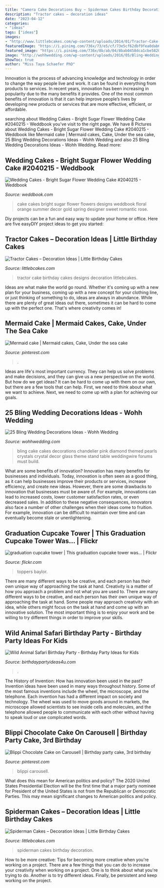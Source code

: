 ```yaml
---
title: "Camera Cake Decorations Buy ~ Spiderman Cakes Birthday Decoration"
description: "Tractor cakes – decoration ideas"
date: "2023-04-12"
categories:
- "ideas"
tags: ["ideas"]
images:
- "http://www.littlebcakes.com/wp-content/uploads/2014/01/Tractor-Cake-Designs.jpg"
featuredImage: "https://i.pinimg.com/736x/73/e5/cf/73e5cf62dbf9fea0dab629169e57c3a0.jpg"
featured_image: "https://i.pinimg.com/736x/8b/ab/04/8bab0458dca1cbe582008d6d784f9b2d.jpg"
image: "http://wohhwedding.com/wp-content/uploads/2016/05/Bling-Wedding-Cake-Decorations.jpg"
ShowToc: true
author: "Miss Taya Schaefer PhD"
---
```



Innovation is the process of advancing knowledge and technology in order to change the way people live and work. It can be found in everything from products to services. In recent years, innovation has been increasing in popularity due to the many benefits it provides. One of the most common benefits of innovation is that it can help improve people’s lives by developing new products or services that are more effective, efficient, or affordable.

	

		
searching about Wedding Cakes - Bright Sugar Flower Wedding Cake #2040215 - Weddbook you've visit to the right page. We have 8 Pictures about Wedding Cakes - Bright Sugar Flower Wedding Cake #2040215 - Weddbook like Mermaid cake | Mermaid cakes, Cake, Under the sea cake, 25 Bling Wedding Decorations Ideas - Wohh Wedding and also 25 Bling Wedding Decorations Ideas - Wohh Wedding. Read more:
		
    
## Wedding Cakes - Bright Sugar Flower Wedding Cake #2040215 - Weddbook

<img loading=lazy src="http://s3.weddbook.com/t1/2/0/4/2040215/bright-sugar-flower-wedding-cake-wedding-cakes-pinterest.jpg" onerror="this.onerror=null;this.src='https://tse2.mm.bing.net/th?id=OIP.qc11BjZ9bvJeekSIuAxWSgHaLH&amp;pid=15.1';" alt="Wedding Cakes - Bright Sugar Flower Wedding Cake #2040215 - Weddbook">

_Source: weddbook.com_

>cake cakes bright sugar flower flowers designs weddbook floral orange summer decor gold spring designer sweet romantic rose. 

	

Diy projects can be a fun and easy way to update your home or office. Here are five easyDIY project ideas to get you started: 

    
## Tractor Cakes – Decoration Ideas | Little Birthday Cakes

<img loading=lazy src="http://www.littlebcakes.com/wp-content/uploads/2014/01/Tractor-Cake-Designs.jpg" onerror="this.onerror=null;this.src='https://tse3.mm.bing.net/th?id=OIP.ItDrJwLodXljdajozScIbgHaFj&amp;pid=15.1';" alt="Tractor Cakes – Decoration Ideas | Little Birthday Cakes">

_Source: littlebcakes.com_

>tractor cake birthday cakes designs decoration littlebcakes. 

	

Ideas are what make the world go round. Whether it's coming up with a new plan for your business, coming up with a new concept for your clothing line, or just thinking of something to do, ideas are always in abundance. While there are plenty of great ideas out there, sometimes it can be hard to come up with the perfect one. That's where creativity comes in!

    
## Mermaid Cake | Mermaid Cakes, Cake, Under The Sea Cake

<img loading=lazy src="https://i.pinimg.com/736x/73/e5/cf/73e5cf62dbf9fea0dab629169e57c3a0.jpg" onerror="this.onerror=null;this.src='https://tse1.mm.bing.net/th?id=OIP._ywLVpAuUh6qzjQ44lGfzAHaJ8&amp;pid=15.1';" alt="Mermaid cake | Mermaid cakes, Cake, Under the sea cake">

_Source: pinterest.com_

>. 

	

Ideas are life's most important currency. They can help us solve problems and make decisions, and they can give us a new perspective on the world. But how do we get ideas? It can be hard to come up with them on our own, but there are a few tools that can help. First, we need to think about what we want to achieve. Next, we need to come up with a plan for achieving our goals.

    
## 25 Bling Wedding Decorations Ideas - Wohh Wedding

<img loading=lazy src="http://wohhwedding.com/wp-content/uploads/2016/05/Bling-Wedding-Cake-Decorations.jpg" onerror="this.onerror=null;this.src='https://tse4.mm.bing.net/th?id=OIP.HqivYPZ3Hr7SdX0VwQFJpgHaJ4&amp;pid=15.1';" alt="25 Bling Wedding Decorations Ideas - Wohh Wedding">

_Source: wohhwedding.com_

>bling cake cakes decorations chandelier pink diamond themed pearls crystals crystal decor glass theme stand table weddingwire forums must build. 

	

What are some benefits of innovation?
Innovation has many benefits for businesses and individuals. Today, innovation is often seen as a good thing, as it can help businesses improve their products or services, increase efficiency, and create new ideas. However, there are some drawbacks to innovation that businesses must be aware of. For example, innovations can lead to increased costs, lower customer satisfaction rates, or even decreased sales. In addition to these negative consequences, innovators also face a number of other challenges when their ideas come to fruition. For example, innovation can be difficult to maintain over time and can eventually become stale or unenlightening.

    
## Graduation Cupcake Tower | This Graduation Cupcake Tower Was… | Flickr

<img loading=lazy src="https://c1.staticflickr.com/3/2434/3655406119_08f835b129_z.jpg?zz=1" onerror="this.onerror=null;this.src='https://tse4.mm.bing.net/th?id=OIP.KNDel31XD9yZt1HwhAwGfQHaJ4&amp;pid=15.1';" alt="graduation cupcake tower | This graduation cupcake tower was… | Flickr">

_Source: flickr.com_

>toppers baylor. 

	

There are many different ways to be creative, and each person has their own unique way of approaching the task at hand.
Creativity is a matter of how you approach a problem and not what you are used to. There are many different ways to be creative, and each person has their own unique way of approaching the task at hand. Some people may approach creativity with an idea, while others might focus on the task at hand and come up with an innovative solution. The most important thing is to enjoy your work and be willing to try different things in order to improve your skills.

    
## Wild Animal Safari Birthday Party - Birthday Party Ideas For Kids

<img loading=lazy src="https://www.birthdaypartyideas4u.com/wp-content/uploads/2017/02/Wild-Animal-Safari-Birthday-Party-Cake-600x900.jpg" onerror="this.onerror=null;this.src='https://tse4.mm.bing.net/th?id=OIP.H5M1bjP7OwwnzKgM9AzQkQHaLH&amp;pid=15.1';" alt="Wild Animal Safari Birthday Party - Birthday Party Ideas for Kids">

_Source: birthdaypartyideas4u.com_

>. 

	

The History of Invention: How has innovation been used in the past?
Invention ideas have been used in many ways throughout history. Some of the most famous inventions include the wheel, the microscope, and the telephone. Each invention has had a different impact on society and technology. The wheel was used to move goods around in markets, the microscope allowed scientists to see inside cells and molecules, and the telephone allowed people to communicate with each other without having to speak loud or use complicated words.

    
## Blippi Chocolate Cake On Carousell | Birthday Party Cake, 3rd Birthday

<img loading=lazy src="https://i.pinimg.com/736x/8b/ab/04/8bab0458dca1cbe582008d6d784f9b2d.jpg" onerror="this.onerror=null;this.src='https://tse3.mm.bing.net/th?id=OIP.3PIMydaCBxDHVt95l4hDOQHaJ3&amp;pid=15.1';" alt="Blippi Chocolate Cake on Carousell | Birthday party cake, 3rd birthday">

_Source: pinterest.com_

>blippi carousell. 

	

What does this mean for American politics and policy?
The 2020 United States Presidential Election will be the first time that a major party nominee for President of the United States is not from the Republican or Democratic Parties. This may mean significant changes to American politics and policy.

    
## Spiderman Cakes – Decoration Ideas | Little Birthday Cakes

<img loading=lazy src="http://www.littlebcakes.com/wp-content/uploads/2013/08/Spiderman-Cakes-Images.jpg" onerror="this.onerror=null;this.src='https://tse4.mm.bing.net/th?id=OIP.ahuEcnMILxYoUNzYgmJBnAHaFj&amp;pid=15.1';" alt="Spiderman Cakes – Decoration Ideas | Little Birthday Cakes">

_Source: littlebcakes.com_

>spiderman cakes birthday decoration. 

	

How to be more creative: Tips for becoming more creative when you're working on a project.
There are a few things that you can do to increase your creativity when working on a project. One is to think about what you're trying to do. Another is to try different ideas. Finally, be persistent and keep working on the project.

